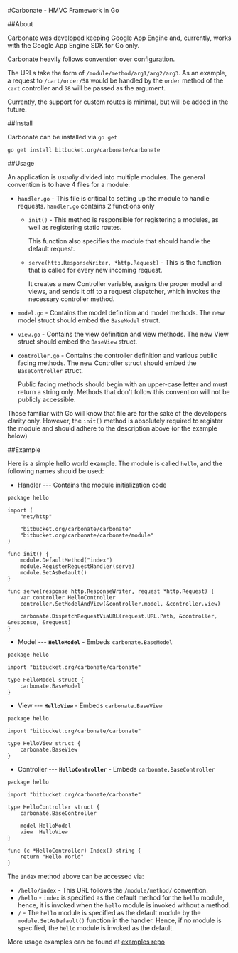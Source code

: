 #Carbonate - HMVC Framework in Go

##About

Carbonate was developed keeping Google App Engine and, currently, works with the Google App Engine SDK for Go only.

Carbonate heavily follows convention over configuration. 

The URLs take the form of `/module/method/arg1/arg2/arg3`. As an example, a request to `/cart/order/58` would be handled by the `order` method of the `cart` controller and `58` will be passed as the argument.

Currently, the support for custom routes is minimal, but will be added in the future.

##Install

Carbonate can be installed via `go get`

`go get install bitbucket.org/carbonate/carbonate`


##Usage

An application is *usually* divided into multiple modules. The general convention is to have 4 files for a module:

* `handler.go` - This file is critical to setting up the module to handle requests. `handler.go` contains 2 functions only
	* `init()` - This method is responsible for registering a modules, as well as registering static routes.
	
		This function also specifies the module that should handle the default request.
	
	* `serve(http.ResponseWriter, *http.Request)` - This is the function that is called for every new incoming request.
	
		It creates a new Controller variable, assigns the proper model and views, and sends it off to a request dispatcher, which invokes the necessary controller method.
	
* `model.go` - Contains the model definition and model methods. The new model struct should embed the `BaseModel` struct.
* `view.go` - Contains the view definition and view methods. The new View struct should embed the `BaseView` struct.
* `controller.go` - Contains the controller definition and various public facing methods. The new Controller struct should embed the `BaseController` struct.

	Public facing methods should begin with an upper-case letter and must return a string only. Methods that don't follow this convention will not be publicly accessible.

Those familiar with Go will know that file are for the sake of the developers clarity only. However, the `init()` method is absolutely required to register the module and should adhere to the description above (or the example below)

##Example

Here is a simple hello world example. The module is called `hello`, and the following names should be used:

* Handler --- Contains the module initialization code
```
package hello

import (
	"net/http"

	"bitbucket.org/carbonate/carbonate"
	"bitbucket.org/carbonate/carbonate/module"
)

func init() {
	module.DefaultMethod("index")
	module.RegisterRequestHandler(serve)
	module.SetAsDefault()
}

func serve(response http.ResponseWriter, request *http.Request) {
	var controller HelloController
	controller.SetModelAndView(&controller.model, &controller.view)

	carbonate.DispatchRequestViaURL(request.URL.Path, &controller, &response, &request)
}
```

* Model --- **`HelloModel`** - Embeds `carbonate.BaseModel`
```
package hello

import "bitbucket.org/carbonate/carbonate"

type HelloModel struct {
	carbonate.BaseModel
}
```

* View --- **`HelloView`** - Embeds `carbonate.BaseView`
```
package hello

import "bitbucket.org/carbonate/carbonate"

type HelloView struct {
	carbonate.BaseView
}
```

* Controller --- **`HelloController`** - Embeds `carbonate.BaseController`
```
package hello

import "bitbucket.org/carbonate/carbonate"

type HelloController struct {
	carbonate.BaseController

	model HelloModel
	view  HelloView
}

func (c *HelloController) Index() string {
	return "Hello World"
}
```

The `Index` method above can be accessed via:

* `/hello/index` - This URL follows the `/module/method/` convention.
* `/hello` - `index` is specified as the default method for the `hello` module, hence, it is invoked when the `hello` module is invoked without a method.
* `/` - The `hello` module is specified as the default module by the `module.SetAsDefault()` function in the handler. Hence, if no module is specified, the `hello` module is invoked as the default.

More usage examples can be found at [examples repo](https://bitbucket.org/carbonate/examples)